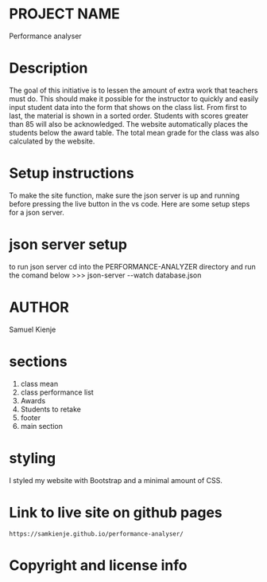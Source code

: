 # PROJECT NAME 

Performance analyser

# Description
The goal of this initiative is to lessen the amount of extra work that teachers must do. This should make it possible for the instructor to quickly and easily input student data into the form that shows on the class list. From first to last, the material is shown in a sorted order. Students with scores greater than 85 will also be acknowledged. The website automatically places the students below the award table. The total mean grade for the class was also calculated by the website.


# Setup instructions
To make the site function, make sure the json server is up and running before pressing the live button in the vs code.
Here are some setup steps for a json server.

# json server setup
to run json server cd into the PERFORMANCE-ANALYZER directory and run the comand below >>>
json-server --watch database.json


# AUTHOR
Samuel Kienje


# sections 
1. class mean
2. class performance list
3. Awards
4. Students to retake  
5. footer
6. main section



# styling

I styled my website with Bootstrap and a minimal amount of CSS.


# Link to live site on github pages
    https://samkienje.github.io/performance-analyser/


# Copyright and license info

